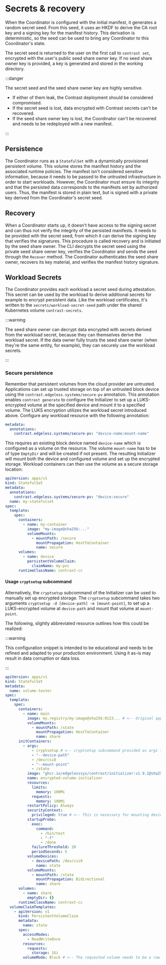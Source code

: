 # Secrets & recovery

When the Coordinator is configured with the initial manifest, it generates a
random secret seed. From this seed, it uses an HKDF to derive the CA root key
and a signing key for the manifest history. This derivation is deterministic, so
the seed can be used to bring any Coordinator to this Coordinator's state.

The secret seed is returned to the user on the first call to `contrast set`,
encrypted with the user's public seed share owner key. If no seed share owner
key is provided, a key is generated and stored in the working directory.

:::danger

The secret seed and the seed share owner key are highly sensitive.

- If either of them leak, the Contrast deployment should be considered
  compromised.
- If the secret seed is lost, data encrypted with Contrast secrets can't be
  recovered.
- If the seed share owner key is lost, the Coordinator can't be recovered and
  needs to be redeployed with a new manifest.

:::

## Persistence

The Coordinator runs as a `StatefulSet` with a dynamically provisioned
persistent volume. This volume stores the manifest history and the associated
runtime policies. The manifest isn't considered sensitive information, because
it needs to be passed to the untrusted infrastructure in order to start
workloads. However, the Coordinator must ensure its integrity and that the
persisted data corresponds to the manifests set by authorized users. Thus, the
manifest is stored in plain text, but is signed with a private key derived from
the Coordinator's secret seed.

## Recovery

When a Coordinator starts up, it doesn't have access to the signing secret and
can thus not verify the integrity of the persisted manifests. It needs to be
provided with the secret seed, from which it can derive the signing key that
verifies the signatures. This procedure is called recovery and is initiated by
the seed share owner. The CLI decrypts the secret seed using the private seed
share owner key, verifies the Coordinator and sends the seed through the
`Recover` method. The Coordinator authenticates the seed share owner, recovers
its key material, and verifies the manifest history signature.

## Workload Secrets

The Coordinator provides each workload a secret seed during attestation. This
secret can be used by the workload to derive additional secrets for example to
encrypt persistent data. Like the workload certificates, it's written to the
`secrets/workload-secret-seed` path under the shared Kubernetes volume
`contrast-secrets`.

:::warning

The seed share owner can decrypt data encrypted with secrets derived from the
workload secret, because they can themselves derive the workload secret. If the
data owner fully trusts the seed share owner (when they're the same entity, for
example), they can securely use the workload secrets.

:::

### Secure persistence

Remember that persistent volumes from the cloud provider are untrusted.
Applications can set up trusted storage on top of an untrusted block device
using the `contrast.edgeless.systems/secure-pv` annotation. This annotation
enables `contrast generate` to configure the Initializer to set up a
LUKS-encrypted volume at the specified device and mount it to a specified
volume. The LUKS encryption utilizes the workload secret introduced above.
Configure any workload resource with the following annotation:

```yaml
metadata:
  annotations:
    contrast.edgeless.systems/secure-pv: "device-name:mount-name"
```

This requires an existing block device named `device-name` which is configured
as a volume on the resource. The volume `mount-name` has to be of type
`EmptyDir` and will be created if not present. The resulting Initializer will
mount both the device and configured volume and set up the encrypted storage.
Workload containers can then use the volume as a secure storage location:

```yaml
apiVersion: apps/v1
kind: StatefulSet
metadata:
  annotations:
    contrast.edgeless.systems/secure-pv: "device:secure"
  name: my-statefulset
spec:
  template:
    spec:
      containers:
        - name: my-container
          image: "my-image@sha256:..."
          volumeMounts:
            - mountPath: /secure
              mountPropagation: HostToContainer
              name: secure
      volumes:
        - name: device
          persistentVolumeClaim:
            claimName: my-pvc
      runtimeClassName: contrast-cc
```

#### Usage `cryptsetup` subcommand

Alternatively, the `cryptsetup` subcommand of the Initializer can be used to
manually set up encrypted storage. The `cryptsetup` subcommand takes two
arguments `cryptsetup -d [device-path] -m [mount-point]`, to set up a
LUKS-encrypted volume at `device-path` and mount that volume at `mount-point`.

The following, slightly abbreviated resource outlines how this could be
realized:

:::warning

This configuration snippet is intended to be educational and needs to be refined
and adapted to your production environment. Using it as-is may result in data
corruption or data loss.

:::

```yaml
apiVersion: apps/v1
kind: StatefulSet
metadata:
  name: volume-tester
spec:
  template:
    spec:
      containers:
        - name: main
          image: my.registry/my-image@sha256:0123... # <-- Original application requiring encrypted disk.
          volumeMounts:
            - mountPath: /state
              mountPropagation: HostToContainer
              name: share
      initContainers:
        - args:
            - cryptsetup # <-- cryptsetup subcommand provided as args to the initializer binary.
            - "--device-path"
            - /dev/csi0
            - "--mount-point"
            - /state
          image: "ghcr.io/edgelesssys/contrast/initializer:v1.9.1@sha256:08000a49c7d5439a89d99646e6492cc4bcc2c3b0fd97bae25c02ed2009a16af9"
          name: encrypted-volume-initializer
          resources:
            limits:
              memory: 100Mi
            requests:
              memory: 100Mi
          restartPolicy: Always
          securityContext:
            privileged: true # <-- This is necessary for mounting devices.
          startupProbe:
            exec:
              command:
                - /bin/test
                - "-f"
                - /done
            failureThreshold: 20
            periodSeconds: 5
          volumeDevices:
            - devicePath: /dev/csi0
              name: state
          volumeMounts:
            - mountPath: /state
              mountPropagation: Bidirectional
              name: share
      volumes:
        - name: share
          emptyDir: {}
      runtimeClassName: contrast-cc
  volumeClaimTemplates:
    - apiVersion: v1
      kind: PersistentVolumeClaim
      metadata:
        name: state
      spec:
        accessModes:
          - ReadWriteOnce
        resources:
          requests:
            storage: 1Gi
        volumeMode: Block # <-- The requested volume needs to be a raw block device.
```
